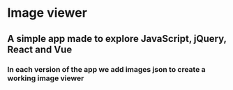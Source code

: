 # Image viewer 

## A simple app made to explore JavaScript, jQuery, React and Vue

### In each version of the app we add images json to create a working image viewer
